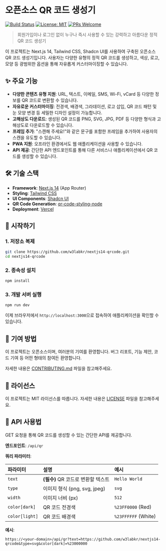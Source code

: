 # 오픈소스 QR 코드 생성기

[![Build Status](https://img.shields.io/travis/com/w3labkr/nextjs14-qrcode.svg)](https://travis-ci.com/w3labkr/nextjs14-qrcode)
[![License: MIT](https://img.shields.io/badge/License-MIT-yellow.svg)](https://opensource.org/licenses/MIT)
[![PRs Welcome](https://img.shields.io/badge/PRs-welcome-brightgreen.svg?style=flat-square)](http://makeapullrequest.com)

> 회원가입이나 로그인 없이 누구나 즉시 사용할 수 있는 강력하고 아름다운 정적 QR 코드 생성기

이 프로젝트는 Next.js 14, Tailwind CSS, Shadcn UI를 사용하여 구축된 오픈소스 QR 코드 생성기입니다. 사용자는 다양한 유형의 정적 QR 코드를 생성하고, 색상, 로고, 모양 등 광범위한 옵션을 통해 자유롭게 커스터마이징할 수 있습니다.

## ✨ 주요 기능

- **다양한 콘텐츠 유형 지원**: URL, 텍스트, 이메일, SMS, Wi-Fi, vCard 등 다양한 정보를 QR 코드로 변환할 수 있습니다.
- **자유로운 커스터마이징**: 전경색, 배경색, 그라데이션, 로고 삽입, QR 코드 패턴 및 눈 모양 변경 등 세밀한 디자인 설정이 가능합니다.
- **고해상도 다운로드**: 생성된 QR 코드를 PNG, SVG, JPG, PDF 등 다양한 형식과 고해상도로 다운로드할 수 있습니다.
- **프레임 추가**: "스캔해 주세요!"와 같은 문구를 포함한 프레임을 추가하여 사용자의 스캔을 유도할 수 있습니다.
- **PWA 지원**: 오프라인 환경에서도 웹 애플리케이션을 사용할 수 있습니다.
- **API 제공**: 간단한 API 엔드포인트를 통해 다른 서비스나 애플리케이션에서 QR 코드를 생성할 수 있습니다.

## 🛠️ 기술 스택

- **Framework**: [Next.js 14](https://nextjs.org/) (App Router)
- **Styling**: [Tailwind CSS](https://tailwindcss.com/)
- **UI Components**: [Shadcn UI](https://ui.shadcn.com/)
- **QR Code Generation**: [qr-code-styling-node](https://www.npmjs.com/package/qr-code-styling-node)
- **Deployment**: [Vercel](https://vercel.com/)

## 🚀 시작하기

### 1. 저장소 복제

```bash
git clone https://github.com/w3labkr/nextjs14-qrcode.git
cd nextjs14-qrcode
```

### 2. 종속성 설치

```bash
npm install
```

### 3. 개발 서버 실행

```bash
npm run dev
```

이제 브라우저에서 `http://localhost:3000`으로 접속하여 애플리케이션을 확인할 수 있습니다.

## 🤝 기여 방법

이 프로젝트는 오픈소스이며, 여러분의 기여를 환영합니다. 버그 리포트, 기능 제안, 코드 기여 등 어떤 형태의 참여든 환영합니다.

자세한 내용은 [CONTRIBUTING.md](./CONTRIBUTING.md) 파일을 참고해주세요.

## 📝 라이선스

이 프로젝트는 MIT 라이선스를 따릅니다. 자세한 내용은 [LICENSE](./LICENSE) 파일을 참고해주세요.

## 🔌 API 사용법

GET 요청을 통해 QR 코드를 생성할 수 있는 간단한 API를 제공합니다.

**엔드포인트**: `/api/qr`

**쿼리 파라미터**:

| 파라미터 | 설명 | 예시 |
| :--- | :--- | :--- |
| `text` | **(필수)** QR 코드로 변환할 텍스트 | `Hello World` |
| `type` | 이미지 형식 (png, svg, jpeg) | `svg` |
| `width` | 이미지 너비 (px) | `512` |
| `color[dark]` | QR 코드 전경색 | `%23FF0000` (Red) |
| `color[light]` | QR 코드 배경색 | `%23FFFFFF` (White) |

**예시**:

```text
https://<your-domain>/api/qr?text=https://github.com/w3labkr/nextjs14-qrcode&type=svg&color[dark]=%23000000
```
